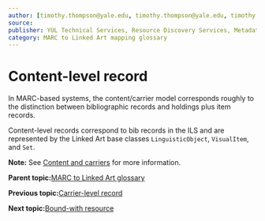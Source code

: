 ```yaml
---
author: [timothy.thompson@yale.edu, timothy.thompson@yale.edu, timothy.thompson@yale.edu]
source: 
publisher: YUL Technical Services, Resource Discovery Services, Metadata Services Unit
category: MARC to Linked Art mapping glossary
---
```


# Content-level record

In MARC-based systems, the content/carrier model corresponds roughly to the distinction between bibliographic records and holdings plus item records.

Content-level records correspond to bib records in the ILS and are represented by the Linked Art base classes `LinguisticObject`, `VisualItem`, and `Set`.

**Note:** See [Content and carriers](../tasks/content_and_carriers.md) for more information.

**Parent topic:**[MARC to Linked Art glossary](../glossary/marc_to_linked_art_glossary.md)

**Previous topic:**[Carrier-level record](../glossary/carrier_level_record.md)

**Next topic:**[Bound-with resource](../glossary/bound-with_resource.md)

